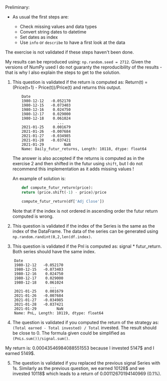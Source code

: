 Preliminary:

- As usual the first steps are:

  - Check missing values and data types
  - Convert string dates to datetime
  - Set dates as index
  - Use `info` or `describe` to have a first look at the data

The exercise is not validated if these steps haven't been done.

My results can be reproduced using: `np.random.seed = 2712`. Given the versions of NumPy used I do not guaranty the reproducibility of the results - that is why I also explain the steps to get to the solution.

1. This question is validated if the return is computed as: Return(t) = (Price(t+1) - Price(t))/Price(t) and returns this output.

    ```console
        Date
        1980-12-12   -0.052170
        1980-12-15   -0.073403
        1980-12-16    0.024750
        1980-12-17    0.029000
        1980-12-18    0.061024
                        ...   
        2021-01-25    0.001679
        2021-01-26   -0.007684
        2021-01-27   -0.034985
        2021-01-28   -0.037421
        2021-01-29         NaN
        Name: Daily_futur_returns, Length: 10118, dtype: float64
    ```

    The answer is also accepted if the returns is computed  as in the exercise 2 and then shifted in the futur using `shift`, but I do not recommend this implementation as it adds missing values !

    An example of solution is:

    ```python
        def compute_futur_return(price):
        return (price.shift(-1) - price)/price

        compute_futur_return(df['Adj Close'])
    ```

    Note that if the index is not ordered in ascending order the futur return computed is wrong.

2. This question is validated if the index of the Series is the same as the index of the DataFrame. The data of the series can be generated using `np.random.randint(0,2,len(df.index)`.

3. This question is validated if the Pnl is computed as: signal * futur_return. Both series should have the same index.

```console
    Date
    1980-12-12   -0.052170
    1980-12-15   -0.073403
    1980-12-16    0.024750
    1980-12-17    0.029000
    1980-12-18    0.061024
                    ...   
    2021-01-25    0.001679
    2021-01-26   -0.007684
    2021-01-27   -0.034985
    2021-01-28   -0.037421
    2021-01-29         NaN
    Name: PnL, Length: 10119, dtype: float64
```

4. The question is validated if you computed the return of the strategy as: `(Total earned - Total invested) / Total` invested. The result should be close to 0. The formula given could be simplified as `(PnLs.sum())/signal.sum()`.

My return is: 0.00043546984088551553 because I invested 5147$ and I earned 5149$.

5. The question is validated if you replaced the previous signal Series with 1s. Similarly as the previous question, we earned 10128$ and we invested 10118$ which leads to a return of 0.00112670194140969 (0.1%).
